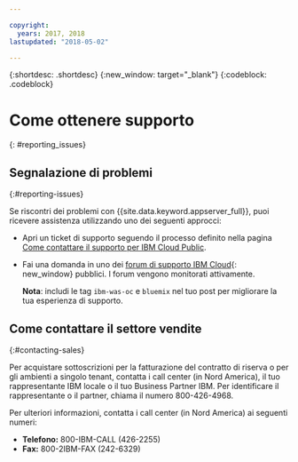 ```yaml
---

copyright:
  years: 2017, 2018
lastupdated: "2018-05-02"

---
```


{:shortdesc: .shortdesc}
{:new_window: target="_blank"}
{:codeblock: .codeblock}

# Come ottenere supporto
{: #reporting_issues}


## Segnalazione di problemi
{:#reporting-issues}

Se riscontri dei problemi con {{site.data.keyword.appserver_full}}, puoi ricevere assistenza utilizzando uno dei seguenti approcci:

* Apri un ticket di supporto seguendo il processo definito nella pagina [Come contattare il supporto per IBM Cloud Public](/docs/support/index.html#contacting-support).
* Fai una domanda in uno dei [forum di supporto IBM Cloud](https://developer.ibm.com/bluemix/support/){: new_window} pubblici. I forum vengono monitorati attivamente.

  **Nota**: includi le tag `ibm-was-oc` e `bluemix` nel tuo post per migliorare la tua esperienza di supporto.

## Come contattare il settore vendite
{:#contacting-sales}

Per acquistare sottoscrizioni per la fatturazione del contratto di riserva o per gli ambienti a singolo tenant, contatta i call center (in Nord America), il tuo rappresentante IBM locale o il tuo Business Partner IBM. Per identificare il rappresentante o il partner, chiama il numero 800-426-4968.

Per ulteriori informazioni, contatta i call center (in Nord America) ai seguenti numeri:
* **Telefono:** 800-IBM-CALL (426-2255)
* **Fax:** 800-2IBM-FAX (242-6329)
